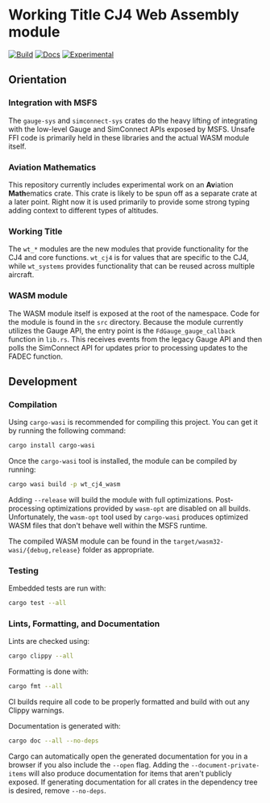 # Working Title CJ4 Web Assembly module

[![Build](https://github.com/neoeinstein/cj4-fadec/workflows/Build/badge.svg?branch=main&event=push)][Build]
[![Docs](https://img.shields.io/badge/docs-github-informational)][Docs]
[![Experimental](https://img.shields.io/badge/support-experimental-important)][Docs]

  [Build]: https://github.com/neoeinstein/cj4-fadec/actions
  [Docs]: https://neoeinstein.github.io/cj4-fadec/wt_cj4_wasm/

## Orientation

### Integration with MSFS

The `gauge-sys` and `simconnect-sys` crates do the heavy lifting of integrating
with the low-level Gauge and SimConnect APIs exposed by MSFS. Unsafe FFI code
is primarily held in these libraries and the actual WASM module itself.

### Aviation Mathematics

This repository currently includes experimental work on an
<strong>Av</strong>iation <strong>Math</strong>ematics crate. This crate is
likely to be spun off as a separate crate at a later point. Right now it is used
primarily to provide some strong typing adding context to different types of
altitudes.

### Working Title

The `wt_*` modules are the new modules that provide functionality for the CJ4
and core functions. `wt_cj4` is for values that are specific to the CJ4, while
`wt_systems` provides functionality that can be reused across multiple aircraft.

### WASM module

The WASM module itself is exposed at the root of the namespace. Code for the
module is found in the `src` directory. Because the module currently utilizes
the Gauge API, the entry point is the `FdGauge_gauge_callback` function in
`lib.rs`. This receives events from the legacy Gauge API and then polls the
SimConnect API for updates prior to processing updates to the FADEC function.

## Development

### Compilation

Using `cargo-wasi` is recommended for compiling this project. You can get it by
running the following command:

```sh
cargo install cargo-wasi
```

Once the `cargo-wasi` tool is installed, the module can be compiled by running:

```sh
cargo wasi build -p wt_cj4_wasm
```

Adding `--release` will build the module with full optimizations.
Post-processing optimizations provided by `wasm-opt` are disabled on all builds.
Unfortunately, the `wasm-opt` tool used by `cargo-wasi` produces optimized WASM
files that don't behave well within the MSFS runtime.

The compiled WASM module can be found in the
`target/wasm32-wasi/{debug,release}` folder as appropriate.

### Testing

Embedded tests are run with:

```sh
cargo test --all
```

### Lints, Formatting, and Documentation

Lints are checked using:

```sh
cargo clippy --all
```

Formatting is done with:

```sh
cargo fmt --all
```

CI builds require all code to be properly formatted and build with out any
Clippy warnings.

Documentation is generated with:

```sh
cargo doc --all --no-deps
```

Cargo can automatically open the generated documentation for you in a browser if
you also include the `--open` flag. Adding the `--document-private-items` will
also produce documentation for items that aren't publicly exposed. If generating
documentation for all crates in the dependency tree is desired, remove
`--no-deps`.
